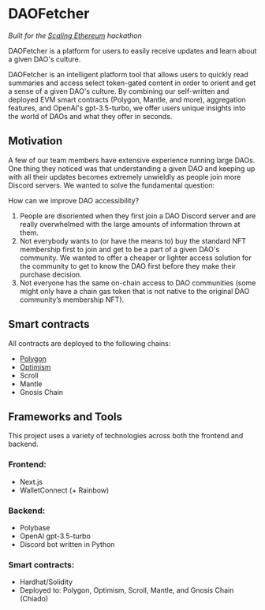# DAOFetcher

*Built for the [Scaling Ethereum](https://ethglobal.com/events/scaling2023) hackathon*

DAOFetcher is a platform for users to easily receive updates and learn about a given DAO's culture.

DAOFetcher is an intelligent platform tool that allows users to quickly read summaries and access select token-gated content in order to orient and get a sense of a given DAO's culture. By combining our self-written and deployed EVM smart contracts (Polygon, Mantle, and more), aggregation features, and OpenAI's gpt-3.5-turbo, we offer users unique insights into the world of DAOs and what they offer in seconds.

## Motivation

A few of our team members have extensive experience running large DAOs. One thing they noticed was that understanding a given DAO and keeping up with all their updates becomes extremely unwieldly as people join more Discord servers. We wanted to solve the fundamental question:

How can we improve DAO accessibility?

1. People are disoriented when they first join a DAO Discord server and are really overwhelmed with the large amounts of information thrown at them.
2. Not everybody wants to (or have the means to) buy the standard NFT membership first to join and get to be a part of a given DAO's community. We wanted to offer a cheaper or lighter access solution for the community to get to know the DAO first before they make their purchase decision.
3. Not everyone has the same on-chain access to DAO communities (some might only have a chain gas token that is not native to the original DAO community’s membership NFT).

## Smart contracts

All contracts are deployed to the following chains:

- [Polygon](https://mumbai.polygonscan.com/address/0xC51488FC5fD890a110282cB8a6Faf947A5caCD6E#code)
- [Optimism](https://goerli-optimism.etherscan.io/address/0xAa11bE646F0725B61c2d5595245Db94b3F6698C6#code)
- Scroll
- Mantle
- Gnosis Chain

## Frameworks and Tools

This project uses a variety of technologies across both the frontend and backend.

### Frontend:
- Next.js
- WalletConnect (+ Rainbow)

### Backend:
- Polybase
- OpenAI gpt-3.5-turbo
- Discord bot written in Python

### Smart contracts:
- Hardhat/Solidity
- Deployed to: Polygon, Optimism, Scroll, Mantle, and Gnosis Chain (Chiado)
